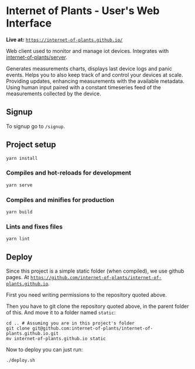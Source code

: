 # Internet of Plants - User's Web Interface

**Live at:** [`https://internet-of-plants.github.io/`](https://internet-of-plants.github.io/)

Web client used to monitor and manage iot devices. Integrates with [internet-of-plants/server](https://github.com/internet-of-plants/server).

Generates measurements charts, displays last device logs and panic events. Helps you to also keep track of and control your devices at scale. Providing updates, enhancing measurements with the available metadata. Using human input paired with a constant timeseries feed of the measurements collected by the device.

## Signup

To signup go to `/signup`.

## Project setup
```
yarn install
```

### Compiles and hot-reloads for development
```
yarn serve
```

### Compiles and minifies for production
```
yarn build
```

### Lints and fixes files
```
yarn lint
```
## Deploy

Since this project is a simple static folder (when compiled), we use github pages. At [`https://github.com/internet-of-plants/internet-of-plants.github.io`](https://github.com/internet-of-plants/internet-of-plants.github.io).

First you need writing permissions to the repository quoted above.

Then you have to git clone the repository quoted above, in the parent folder of this. And move it to a folder named `static`:

```
cd .. # Assuming you are in this project's folder
git clone git@github.com:internet-of-plants/internet-of-plants.github.io.git
mv internet-of-plants.github.io static
```

Now to deploy you can just run:

`./deploy.sh`
